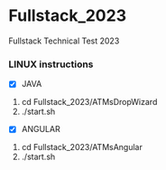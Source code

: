 # Fullstack_2023
Fullstack Technical Test 2023

### LINUX instructions

-[x] JAVA
1. cd Fullstack_2023/ATMsDropWizard
2. ./start.sh

-[x] ANGULAR
1. cd Fullstack_2023/ATMsAngular
2. ./start.sh


